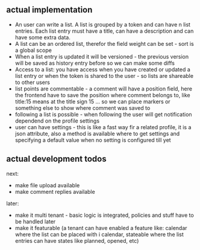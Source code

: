 ## actual implementation

- An user can write a list. A list is grouped by a token and can have n list entries. Each list entry must have a title, can have
a description and can have some extra data.
- A list can be an ordered list, therefor the field weight can be set - sort is a global scope
- When a list entry is updated it will be versioned - the previous version will be saved as history entry before so we can make some diffs
- Access to a list: you have access when you have created or updated a list entry or when the token is shared to the user - so lists are shareable to other users
- list points are commentable - a comment will have a position field, here the frontend have to save the position where comment belongs to, like title:15 means at the title sign 15 ... so we can place markers or something else to show where comment was saved to
- following a list is possible - when following the user will get notification dependend on the profile settings
- user can have settings - this is like a fast way fir a related profile, it is a json attribute, also a method is available where to get settings and specifying a default value when no setting is configured till yet 

## actual development todos

next:

- make file upload available
- make comment replies available

later:

- make it multi tenant - basic logic is integrated, policies and stuff have to be handled later
- make it featurable (a tenant can have enabled a feature like: calendar where the list can be placed with i calendar, stateable where the list entries can have states like planned, opened, etc)
